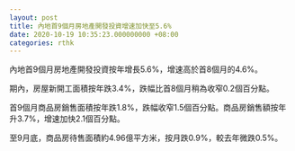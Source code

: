 ```yaml
---
layout: post
title: 內地首9個月房地產開發投資增速加快至5.6%
date: 2020-10-19 10:35:23.000000000 +08:00
categories: rthk
---
```


內地首9個月房地產開發投資按年增長5.6%，增速高於首8個月的4.6%。

期內，房屋新開工面積按年跌3.4%，跌幅比首8個月稍為收窄0.2個百分點。

首9個月商品房銷售面積按年跌1.8%，跌幅收窄1.5個百分點。商品房銷售額按年升3.7%，增速加快2.1個百分點。

至9月底，商品房待售面積約4.96億平方米，按月跌0.9%，較去年微跌0.5%。
